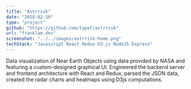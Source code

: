 ```yaml
---
title: "Astrrisk"
date: "2018-02-10"
type: "project"
github: "https://github.com/typef/astrrisk"
url: "franklam.dev"
screenshot: "../../images/astrrisk-home.png"
techStack: "Javascript React Redux D3.js NodeJS Express"
---
```


Data visualization of Near Earth Objects using data provided by NASA and featuring a custom-designed graphical UI. Engineered the backend server and frontend architecture with React and Redux, parsed the JSON data, created the radar charts and heatmaps using D3js computations.
